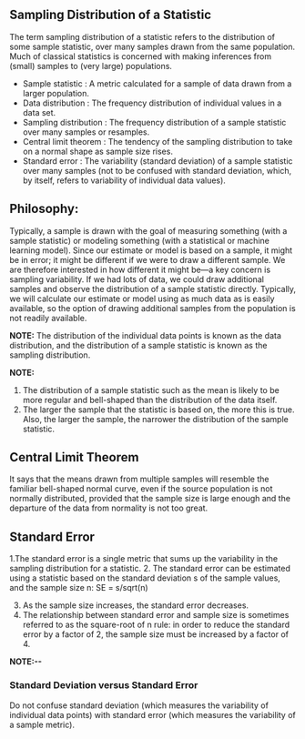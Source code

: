 ## Sampling Distribution of a Statistic

The term sampling distribution of a statistic refers to the distribution of some sample statistic, over many samples drawn 
from the same population. Much of classical statistics is concerned with making inferences from (small) samples to 
(very large) populations.


- Sample statistic : A metric calculated for a sample of data drawn from a larger population.
- Data distribution : The frequency distribution of individual values in a data set.
- Sampling distribution : The frequency distribution of a sample statistic over many samples or resamples.
- Central limit theorem : The tendency of the sampling distribution to take on a normal shape as sample size rises.
- Standard error : The variability (standard deviation) of a sample statistic over many samples (not to be confused with standard deviation, which, by itself, refers to variability of individual data values).

## Philosophy:
Typically, a sample is drawn with the goal of measuring something (with a sample statistic) or modeling something (with a statistical or machine learning model). Since our estimate or model is based on a sample, it might be in error; it might be different if we were to draw a different sample. We are therefore interested in how different it might be—a key concern is sampling variability. If we had lots of data, we could draw additional samples and observe the distribution of a sample statistic directly. Typically, we will calculate our estimate or model using as much data as is easily available, so the option of drawing additional samples from the population is not readily available.

**NOTE:** The distribution of the individual data points is known as the data distribution, and the distribution of a sample statistic is known as the sampling distribution.

**NOTE:** 
1. The distribution of a sample statistic such as the mean is likely to be more regular and bell-shaped than the distribution of the data itself. 
2. The larger the sample that the statistic is based on, the more this is true. Also, the larger the sample, the narrower the distribution of the sample statistic.


## Central Limit Theorem
It says that the means drawn from multiple samples will resemble the familiar bell-shaped normal curve, even if the source population is not normally distributed, provided that the sample size is large enough and the departure of the data from normality is not too great. 

## Standard Error
1.The standard error is a single metric that sums up the variability in the sampling distribution for a statistic. 
2. The standard error can be estimated using a statistic based on the standard deviation s of the sample values, and the sample size n: SE = s/sqrt(n)

3. As the sample size increases, the standard error decreases. 
4. The relationship between standard error and sample size is sometimes referred to as the square-root of n rule: in order to reduce the standard error by a factor of 2, the sample size must be increased by a factor of 4.


**NOTE:--** 
### Standard Deviation versus Standard Error
Do not confuse standard deviation (which measures the variability of individual data points) with standard error (which measures the variability of a sample metric).

